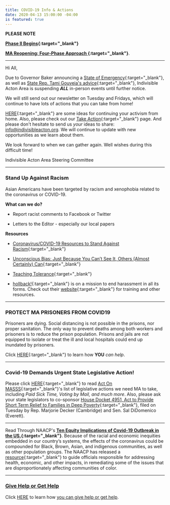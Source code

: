 ```yaml
---
title: COVID-19 Info & Actions
date: 2020-04-13 15:00:00 -04:00
is featured: true
---
```


**PLEASE NOTE**

**[Phase II Begins](https://www.masslive.com/coronavirus/2020/06/massachusetts-enters-phase-2-of-reopening-plan-amid-coronavirus-heres-what-can-open-as-of-monday.html){:target="_blank"}**    

**[MA Reopening: Four-Phase Approach
](https://www.mass.gov/info-details/reopening-four-phase-approach){:target="_blank"}**. 


---

Hi All,

Due to Governor Baker announcing a [State of Emergency](https://www.mass.gov/executive-orders/no-591-declaration-of-a-state-of-emergency-to-respond-to-covid-19){:target="_blank"}, as well as [State Rep. Tami Gouveia's advice](https://www.facebook.com/TamiGouveiaMA/?__xts__%5B0%5D=68.ARBKhFOuhQiggX5-2qX1yyF-hQYbOyxWB0ZH3ss96M3vIg_rX0Rcd6PIZ3aiOPJxh-QfCNmshj3EsZWus_Nfq1pucWMWA1lQmYcKfvewQLFJ53DOBE3d5NUJhnhNS3WH3_yScFMaFL5nTNj-3c0t4XI45-rcfvUP0b5WzyvZe9nsQVjzo4r9Uk8J2q1MHwblVwEX0XEUnUluoY26koDwHStDJrSoDHDWY96GL6ZGGeJ0YmcSKyo8DAmXLj6WKqgvzlQc1V-p5IRk99yc4-waXYqYL9YmQFwrp0KrcqyeVjNxedqe-53Qzsj7vXqJ5uJv6hgM_IGYPfxwBrtnwtc&__xts__%5B1%5D=68.ARBaEySFIBKUKUdg0kcgtqdfBkeQ-wfp46eaW45xvBGcyrzoT2m_zWNed26Y9CrCkEqK0uZIZlVjrKYY5MsJeb8AygGdVZiVLRcruRcCH9fwdgV1UC00J6P297Evm2I-n4Q4f6_dssI_ps_lLr1O5zAc7qt5K7dGdY5j0pMxWfgOc_e17lbwn0w7_kQ59Li9817EODETElPjEIN_6n_4J9hyGpLzP2Me3wSMVrPEDmGkUSPPQEzY_3AX5yZCrdHMNmLwF44JAim8XgFoV4Htd-ym_Z1lSxvfPd7sfAPUIMk2KQIvnvz5Is5-NhtlvkxoXuC7t6ZLyboghOfyTSs&__tn__=kC-R&eid=ARDUHUY4Uk7heR1jdxyYcBo0Grka8b2cdi-gKrE1pMkxz9lU0WyC3ROePsNKaJmfT2F061M_R-QmdvJ9&hc_ref=ARSOUdlGtcY8jfs75qotOpkpz0BjFNELILC3zvHcKpnEDeHIN-6qYDn2sMyAS2DKczM&fref=nf){:target="_blank"}, Indivisible Acton Area is suspending ***ALL*** in-person events until further notice. ​​

We will still send out our newsletter on Tuesday and Fridays, which will continue to have lots of actions that you can take from home!

[HERE](https://docs.google.com/document/d/1kyf7CodM3JF2oRbuYk25Fi5gzvc3XTelUwJXx6pW3oI/edit?usp=sharing){:target="_blank"} are some ideas for continuing your activism from home. Also, please check out our
[Take Action](http://www.indivisibleacton.org/take-action.html){:target="_blank"} page. And please don't hesitate to send us *your* ideas to share: [info@indivisibleacton.org](mailto:info@indivisibleacton.org).  We will continue to update with new opportunities as we learn about them.

We look forward to when we can gather again.  Well wishes during this difficult time!

Indivisible Acton Area Steering Committee

---

### Stand Up Against Racism

Asian Americans have been targeted by racism and xenophobia related to the coronavirus or COVID-19.

**What can we do?**

* Report racist comments to Facebook or Twitter

* Letters to the Editor - especially our local papers

**Resources**

* [Coronavirus/COVID-19 Resources to Stand Against Racism](https://advancingjustice-aajc.org/covid19){:target="_blank"}

* [Unconscious Bias: Just Because You Can’t See It, Others (Almost Certainly) Can](https://www.guidedinsights.com/unconscious-bias-just-because-you-cant-see-it-others-almost-certainly-can/){:target="_blank"}

* [Teaching Tolerance](https://www.splcenter.org/teaching-tolerance){:target="_blank"}

* [hollback!](https://www.ihollaback.org){:target="_blank"} is on a mission to end harassment in all its forms. Check out their [website](https://www.ihollaback.org){:target="_blank"} for training and other resources.

---

### PROTECT MA PRISONERS FROM COVID19

Prisoners are dying. Social distancing is not possible in the prisons, nor proper sanitation. The only way to prevent deaths among both workers and prisoners is to reduce the prison population.  Prisons and jails are not equipped to isolate or treat the ill and  local hospitals could end up inundated by prisoners.

Click [HERE](https://docs.google.com/document/d/1Zii0rLwy1wE5iUtRUCkMbRc4LdXymTvDp8MSfX7ljgs/){:target="_blank"} to learn how **YOU** *can help*.

---

### Covid-19 Demands Urgent State Legislative Action!

Please click [HERE](https://actonmass.org/post/2020/03/23/covid-19-demands-urgent-action){:target="_blank"} to read [Act On MASSS](https://actonmass.org){:target="_blank"}'s list of legislative actions we need MA to take, including *Paid Sick Time, Voting by Mail, and much more*. Also, please ask your state legislators to co-sponsor [House Docket 4951, Act to Provide Short Term Relief to Families in Deep Poverty](https://malegislature.gov/Bills/191/HD4951){:target="_blank"}, filed on Tuesday by Rep. Marjorie Decker (Cambridge) and Sen. Sal DiDomenico (Everett).

---

Read Through NAACP's **[Ten Equity Implications of Covid-19 Outbreak in the US.](https://u1584542.ct.sendgrid.net/mps2/c/FAE/ni0YAA/t.31i/vmyroC2kS4W37N-j5TOLzg/h32/T8yJ6LEhbf-2BN9kuKwY2r6QOB3Lfp6VgyekNnmhBnmlncPyhUN38a3wFPWroyNPdU0h58uMzYuUP8CQRUhCZr2zgshHERp5Utbj4VM08THGhgWMhhCsWru6jOp5FWAljAtFbN7K6NG69QW2YYnJLebmYKSxGeBgcPj7KKK7Br30zmdDvOp3lySkMHxskDJthglG9NPmLGHvSw-2BICTFAvYOXGz2rSh-2Bwd0MKDfmKZ20-2BnfVTx90icwUQ1EWiBIfO8Jm3FEHK6Tmp84PsBLCtR3N2KWJ4IzrU3s8B-2BZtQkZ9LWSfkixcbLArEa2R93zPx0SrDG1yoKvaUDbTZa7VjZ43Lqh4Y4HDxtBIIRNb5vKngFfWke0pJQmWv3ZsgHUbl1hZ-2FbgYnXNX4EZ3414uaQhLfW3ryNt9TF5cvg3mLf-2BgNbitWafzszgNVfcULzlGyfs/tz7P){:target="_blank"}**.    Because of the racial and economic inequities embedded in our country’s systems, the effects of the coronavirus could be compounded for Black, Brown, Asian, and indigenous communities, as well as other population groups. The NAACP has released a [resource](https://u1584542.ct.sendgrid.net/mps2/c/FAE/ni0YAA/t.31i/vmyroC2kS4W37N-j5TOLzg/h33/4Ep2f56v-2B3Bzj28K3E6zvzlbIKlpR652gfLmRbvP7EyAOcNV8SQg8d9XlT-2BLIUdwPpCY153MoDj8Ztn5NSVhMk0jtbiewoF8HzH-2BDy-2F34kJfJsTwBInTnYzy1OtuAN-2BMhgcHjN3Rob7s7VXH7n5q4yseFag2eMoGV5DpRWuB7q3lD4K06OENZidP0Ew2PjKBiR5fUZL14wb3T2Zy99rR6TTWj9M0IdZeG9N-2BL9lNLf7lc7ZR811mX1JP7Z3S3FgIFJUcofAjE7vqDGSxBHpYf84yf0xxsQcg-2Bw2Yn-2BWW-2BLAKBBV4dZf1o1hIgg1f96rmHPz3PctUJXYS4k5KYzPaLG8ZLHvVvtp0peMaI-2FLMkgYqStoduUUtNxZ1WQO-2Fy6S1xx8CUkjyQIrv8DO8cXeMyw-3D-3D/U_-m){:target="_blank"} to guide officials responsible for addressing health, economic, and other impacts, in remediating some of the issues that are disproportionately affecting communities of color.

---

### [Give Help or Get Help](http://www.indivisibleacton.org/2020/03/24/get-help-or-give-help.html)

Click [HERE](http://www.indivisibleacton.org/2020/03/24/get-help-or-give-help.html) to learn how [you can give help or get help](http://www.indivisibleacton.org/2020/03/24/get-help-or-give-help.html).